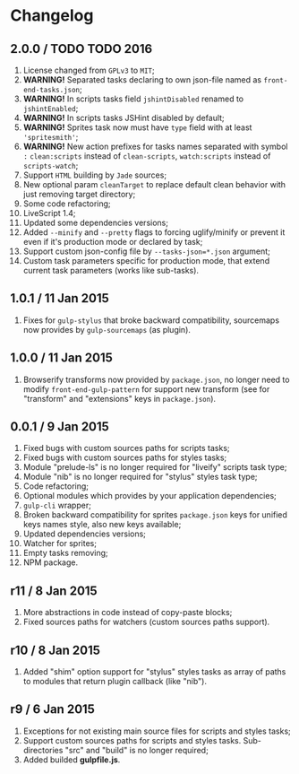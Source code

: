 Changelog
=========

2.0.0 / TODO TODO 2016
------------------

1.  License changed from `GPLv3` to `MIT`;
2.  <b>WARNING!</b> Separated tasks declaring to own json-file named as
    `front-end-tasks.json`;
3.  <b>WARNING!</b> In scripts tasks field `jshintDisabled` renamed to `jshintEnabled`;
4.  <b>WARNING!</b> In scripts tasks JSHint disabled by default;
5.  <b>WARNING!</b> Sprites task now must have `type` field with at least `'spritesmith'`;
6.  <b>WARNING!</b> New action prefixes for tasks names separated with symbol `:`
    `clean:scripts` instead of `clean-scripts`,
    `watch:scripts` instead of `scripts-watch`;
7.  Support `HTML` building by `Jade` sources;
8.  New optional param `cleanTarget` to replace default clean behavior with just
    removing target directory;
9.  Some code refactoring;
10. LiveScript 1.4;
11. Updated some dependencies versions;
12. Added `--minify` and `--pretty` flags to forcing uglify/minify
    or prevent it even if it's production mode or declared by task;
13. Support custom json-config file by `--tasks-json=*.json` argument;
14. Custom task parameters specific for production mode,
    that extend current task parameters (works like sub-tasks).

1.0.1 / 11 Jan 2015
-------------------

1. Fixes for `gulp-stylus` that broke backward compatibility, sourcemaps
   now provides by `gulp-sourcemaps` (as plugin).

1.0.0 / 11 Jan 2015
-------------------

1. Browserify transforms now provided by `package.json`, no longer need to
   modify `front-end-gulp-pattern` for support new transform
   (see for "transform" and "extensions" keys in `package.json`).

0.0.1 / 9 Jan 2015
------------------

1. Fixed bugs with custom sources paths for scripts tasks;
2. Fixed bugs with custom sources paths for styles tasks;
3. Module "prelude-ls" is no longer required for "liveify" scripts task type;
4. Module "nib" is no longer required for "stylus" styles task type;
5. Code refactoring;
6. Optional modules which provides by your application dependencies;
7. `gulp-cli` wrapper;
8. Broken backward compatibility for sprites `package.json` keys for unified
   keys names style, also new keys available;
9. Updated dependencies versions;
10. Watcher for sprites;
11. Empty tasks removing;
12. NPM package.

r11 / 8 Jan 2015
----------------

1. More abstractions in code instead of copy-paste blocks;
2. Fixed sources paths for watchers (custom sources paths support).

r10 / 8 Jan 2015
----------------

1. Added "shim" option support for "stylus" styles tasks as array of paths to
   modules that return plugin callback (like "nib").

r9 / 6 Jan 2015
---------------

1. Exceptions for not existing main source files for scripts and styles tasks;
2. Support custom sources paths for scripts and styles tasks.
   Sub-directories "src" and "build" is no longer required;
3. Added builded **gulpfile.js**.
